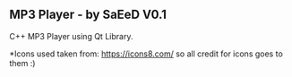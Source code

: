 MP3 Player  - by SaEeD   V0.1 
------------------------------


C++ MP3 Player using Qt Library.

*Icons used taken from: 
https://icons8.com/
so all credit for icons goes to them :)

